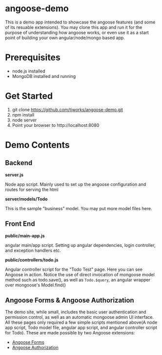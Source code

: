 angoose-demo
============

This is a demo app intended to showcase the angoose features (and some of its resuable extensions).  You may clone
this app and run it for the purpose of understanding how angoose works, or even use it as a start point of building 
your own angular/node/mongo based app.

Prerequisites
=============
* node.js installed
* MongoDB installed and running

Get Started
============

1. git clone https://github.com/tjworks/angoose-demo.git
2. npm install
3. node server
4. Point your browser to http://localhost:8080


Demo Contents
===============

Backend 
----------
**server.js**

Node app script. Mainly used to set up the angoose configuration and routes for serving the html

**server/models/Todo**

This is the sample "business" model. You may put more model files here.

Front End
---------
 
**public/main-app.js**

angular main/app script. Setting up angular dependencies, login controller, and exception handlers etc. 

**public/controllers/todo.js**

Angular controller script for the "Todo Test" page. Here you can see Angoose in action. Notice the use of direct invocation of mongoose model method such as todo.save(), as well as `Todo.$query`, 
an angular wrapper over mongoose's Model.find()



Angoose Forms & Angoose Authorization
--------------------------------------

The demo site, while small, includes the basic user authentication and permission control, as well as an automatic mongoose admin UI interface. All these pages only required a few simple
scripts mentioned above(A node app script, Todo model file, angular app script, and angular controller script for Todo). These are made possible by two Angoose extensions:
 
* [Angoose Forms ](https://github.com/tjworks/angoose/wiki/Angoose-Forms)
* [Angoose Authorization](https://github.com/tjworks/angoose/wiki/Authorization-Extension)  


      



